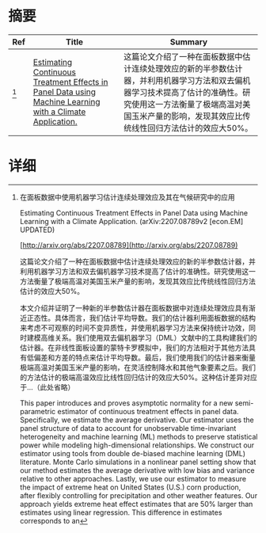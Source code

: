 # 摘要

| Ref | Title | Summary |
| --- | --- | --- |
| [^1] | [Estimating Continuous Treatment Effects in Panel Data using Machine Learning with a Climate Application.](http://arxiv.org/abs/2207.08789) | 这篇论文介绍了一种在面板数据中估计连续处理效应的新的半参数估计器，并利用机器学习方法和双去偏机器学习技术提高了估计的准确性。研究使用这一方法衡量了极端高温对美国玉米产量的影响，发现其效应比传统线性回归方法估计的效应大50%。 |

# 详细

[^1]: 在面板数据中使用机器学习估计连续处理效应及其在气候研究中的应用

    Estimating Continuous Treatment Effects in Panel Data using Machine Learning with a Climate Application. (arXiv:2207.08789v2 [econ.EM] UPDATED)

    [http://arxiv.org/abs/2207.08789](http://arxiv.org/abs/2207.08789)

    这篇论文介绍了一种在面板数据中估计连续处理效应的新的半参数估计器，并利用机器学习方法和双去偏机器学习技术提高了估计的准确性。研究使用这一方法衡量了极端高温对美国玉米产量的影响，发现其效应比传统线性回归方法估计的效应大50%。

    

    本文介绍并证明了一种新的半参数估计器在面板数据中对连续处理效应具有渐近正态性。具体而言，我们估计平均导数。我们的估计器利用面板数据的结构来考虑不可观察的时间不变异质性，并使用机器学习方法来保持统计功效，同时建模高维关系。我们使用双去偏机器学习（DML）文献中的工具构建我们的估计器。在非线性面板设置的蒙特卡罗模拟中，我们的方法相对于其他方法具有低偏差和方差的特点来估计平均导数。最后，我们使用我们的估计器来衡量极端高温对美国玉米产量的影响，在灵活控制降水和其他气象要素之后。我们的方法估计的极端高温效应比线性回归估计的效应大50%。这种估计差异对应于...（此处省略）

    This paper introduces and proves asymptotic normality for a new semi-parametric estimator of continuous treatment effects in panel data. Specifically, we estimate the average derivative. Our estimator uses the panel structure of data to account for unobservable time-invariant heterogeneity and machine learning (ML) methods to preserve statistical power while modeling high-dimensional relationships. We construct our estimator using tools from double de-biased machine learning (DML) literature. Monte Carlo simulations in a nonlinear panel setting show that our method estimates the average derivative with low bias and variance relative to other approaches. Lastly, we use our estimator to measure the impact of extreme heat on United States (U.S.) corn production, after flexibly controlling for precipitation and other weather features. Our approach yields extreme heat effect estimates that are 50% larger than estimates using linear regression. This difference in estimates corresponds to an 
    

